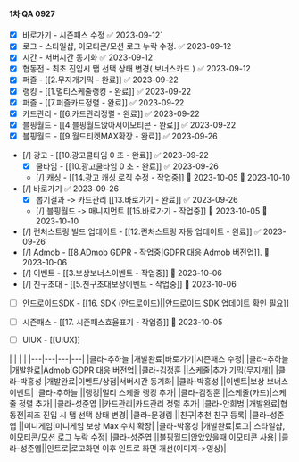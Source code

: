 
#### 1차 QA 0927




- [x] 바로가기 - 시즌패스 수정 ✅ 2023-09-12`
- [x] 로그 - 스타일샵, 이모티콘/모션 로그 누락 수정. ✅ 2023-09-12
- [x] 시간 - 서버시간 동기화 ✅ 2023-09-12
- [x] 협동전 - 최초 진입시 탭 선택 상태 변경( 보너스카드 ) ✅ 2023-09-12
- [x] 퍼즐 - [[2.무지개기믹 - 완료]] ✅ 2023-09-22
- [x] 랭킹 - [[1.멀티스케줄랭킹 - 완료]] ✅ 2023-09-22
- [x] 퍼즐 - [[7.퍼즐카드정렬 - 완료]] ✅ 2023-09-22
- [x] 카드관리 - [[6.카드관리정렬 - 완료]] ✅ 2023-09-22
- [x] 블핑월드 - [[4.블핑월드앉아서이모티콘 - 완료]] ✅ 2023-09-22
- [x] 블핑월드 - [[9.월드티켓MAX확장 - 완료]] ✅ 2023-09-26
- [/] 광고 - [[10.광고쿨타임 0 초 - 완료]] ✅ 2023-09-22
	- [x] 쿨타임 - [[10.광고쿨타임 0 초 - 완료]] ✅ 2023-09-26
	- [/] 캐싱 - [[14.광고 캐싱 로직 수정 - 작업중]] 🛫 2023-10-05  📅 2023-10-10 
- [/] 바로가기 ✅ 2023-09-26
	- [x] 뽑기결과 -> 카드관리 [[13.바로가기 - 완료]] ✅ 2023-09-26
	- [/] 블핑월드 -> 매니지먼트 [[15.바로가기 - 작업중]] 🛫 2023-10-05 📅 2023-10-10 
- [/] 런처스트링 빌드 업데이트 - [[12.런처스트링 자동 업데이트 - 완료]] ✅ 2023-09-26
- [/] Admob - [[8.ADmob GDPR - 작업중|GDPR 대응 Admob 버전업]]. 📅 2023-10-06
- [/] 이벤트 - [[3.보상보너스이벤트 - 작업중]] 📅 2023-10-06
- [/] 친구초대 - [[5.친구초대보상이벤트 - 작업중]] 📅 2023-10-06
- [ ] 안드로이드SDK - [[16. SDK (안드로이드)||안드로이드 SDK 업데이트 확인 필요]]
- [ ] 시즌패스 - [[17. 시즌패스효율표기 - 작업중]]  🛫 2023-10-05 

- [ ] UIUX - [[UIUX]]





|   |   |   |
|---|---|---|---|
|클라-추하늘  |개발완료|바로가기|시즌패스 수정|
|클라-추하늘  |개발완료|Admob|GDPR 대응 버전업|
|클라-김정훈  ||스케줄|추가 기믹(무지개)|
|클라-박홍성  |개발완료|이벤트/상점|서버시간 동기화|
|클라-박홍성  ||이벤트|보상 보너스 이벤트|
|클라-추하늘  ||랭킹|멀티 스케줄 랭킹 추가|
|클라-김정훈  ||스케줄(카드)|스케줄 정렬 추가|
|클라-성준엽  ||카드관리|카드관리 정렬 추가|
|클라-안희범  |개발완료|협동전|최초 진입 시 탭 선택 상태 변경|
|클라-문경림  ||친구|추천 친구 등록|
|클라-성준엽  ||미니게임|미니게임 보상 Max 수치 확장|
|클라-박홍성  |개발완료|로그| 스타일샵, 이모티콘/모션 로그 누락 수정|
|클라-성준엽  ||블핑월드|앉았있을때 이모티콘 사용|
|클라-성준엽||인트로|로고화면 이후 인트로 화면 개선(이미지->영상)|




